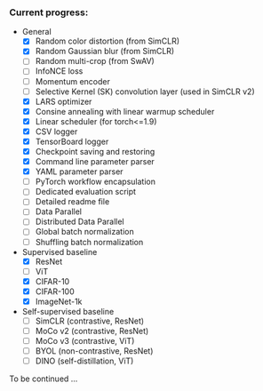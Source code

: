 ### Current progress:

- General
	- [x] Random color distortion (from SimCLR)
	- [x] Random Gaussian blur (from SimCLR)
	- [ ] Random multi-crop (from SwAV)
	- [ ] InfoNCE loss
	- [ ] Momentum encoder
	- [ ] Selective Kernel (SK) convolution layer (used in SimCLR v2)
	- [x] LARS optimizer
	- [x] Consine annealing with linear warmup scheduler
	- [x] Linear scheduler (for torch<=1.9)
	- [x] CSV logger
	- [x] TensorBoard logger
	- [x] Checkpoint saving and restoring 
	- [x] Command line parameter parser
	- [x] YAML parameter parser
	- [ ] PyTorch workflow encapsulation
	- [ ] Dedicated evaluation script
	- [ ] Detailed readme file
	- [ ] Data Parallel
	- [ ] Distributed Data Parallel
	- [ ] Global batch normalization
	- [ ] Shuffling batch normalization

- Supervised baseline
	- [x] ResNet
	- [ ] ViT
	- [x] CIFAR-10
	- [x] CIFAR-100
	- [x] ImageNet-1k

- Self-supervised baseline
	- [ ] SimCLR (contrastive, ResNet)
	- [ ] MoCo v2 (contrastive, ResNet)
	- [ ] MoCo v3 (contrastive, ViT)
	- [ ] BYOL (non-contrastive, ResNet)
	- [ ] DINO (self-distillation, ViT)

To be continued ...
